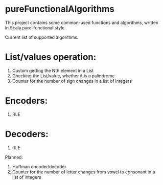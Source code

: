 # pureFunctionalAlgorithms

This project contains some common-used functions and algorithms, written in Scala pure-functional style.

Current list of supported algorithms:

# List/values operation:
1) Custom getting the Nth element in a List
2) Checking the List/value, whether it is a palindrome
3) Counter for the number of sign changes in a list of integers


# Encoders:
1) RLE 

# Decoders: 
1) RLE

Planned:
1) Huffman encoder/decoder
2) Counter for the number of letter changes from vowel to consonant in a list of integers
